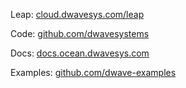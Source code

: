 Leap: [cloud.dwavesys.com/leap](cloud.dwavesys.com/leap)

Code: [github.com/dwavesystems](github.com/dwavesystems)

Docs: [docs.ocean.dwavesys.com](docs.ocean.dwavesys.com)

Examples: [github.com/dwave-examples](github.com/dwave-examples)
